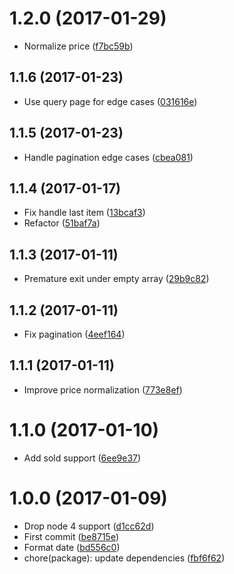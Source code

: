<a name="1.2.0"></a>
# 1.2.0 (2017-01-29)

* Normalize price ([f7bc59b](https://github.com/kikobeats/merkawind-api/commit/f7bc59b))



<a name="1.1.6"></a>
## 1.1.6 (2017-01-23)

* Use query page for edge cases ([031616e](https://github.com/kikobeats/merkawind-api/commit/031616e))



<a name="1.1.5"></a>
## 1.1.5 (2017-01-23)

* Handle pagination edge cases ([cbea081](https://github.com/kikobeats/merkawind-api/commit/cbea081))



<a name="1.1.4"></a>
## 1.1.4 (2017-01-17)

* Fix handle last item ([13bcaf3](https://github.com/kikobeats/merkawind-api/commit/13bcaf3))
* Refactor ([51baf7a](https://github.com/kikobeats/merkawind-api/commit/51baf7a))



<a name="1.1.3"></a>
## 1.1.3 (2017-01-11)

* Premature exit under empty array ([29b9c82](https://github.com/kikobeats/merkawind-api/commit/29b9c82))



<a name="1.1.2"></a>
## 1.1.2 (2017-01-11)

* Fix pagination ([4eef164](https://github.com/kikobeats/merkawind-api/commit/4eef164))



<a name="1.1.1"></a>
## 1.1.1 (2017-01-11)

* Improve price normalization ([773e8ef](https://github.com/kikobeats/merkawind-api/commit/773e8ef))



<a name="1.1.0"></a>
# 1.1.0 (2017-01-10)

* Add sold support ([6ee9e37](https://github.com/kikobeats/merkawind-api/commit/6ee9e37))



<a name="1.0.0"></a>
# 1.0.0 (2017-01-09)

* Drop node 4 support ([d1cc62d](https://github.com/kikobeats/merkawind-api/commit/d1cc62d))
* First commit ([be8715e](https://github.com/kikobeats/merkawind-api/commit/be8715e))
* Format date ([bd556c0](https://github.com/kikobeats/merkawind-api/commit/bd556c0))
* chore(package): update dependencies ([fbf6f62](https://github.com/kikobeats/merkawind-api/commit/fbf6f62))



